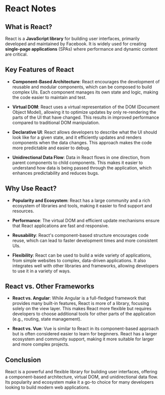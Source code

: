 # React Notes

## What is React?

React is a **JavaScript library** for building user interfaces, primarily developed and maintained by Facebook. It is widely used for creating **single-page applications** (SPAs) where performance and dynamic content are critical.

## Key Features of React

- **Component-Based Architecture**: React encourages the development of reusable and modular components, which can be composed to build complex UIs. Each component manages its own state and logic, making the code easier to maintain and test.

- **Virtual DOM**: React uses a virtual representation of the DOM (Document Object Model), allowing it to optimize updates by only re-rendering the parts of the UI that have changed. This results in improved performance compared to traditional DOM manipulation.

- **Declarative UI**: React allows developers to describe what the UI should look like for a given state, and it efficiently updates and renders components when the data changes. This approach makes the code more predictable and easier to debug.

- **Unidirectional Data Flow**: Data in React flows in one direction, from parent components to child components. This makes it easier to understand how data is being passed through the application, which enhances predictability and reduces bugs.

## Why Use React?

- **Popularity and Ecosystem**: React has a large community and a rich ecosystem of libraries and tools, making it easier to find support and resources.

- **Performance**: The virtual DOM and efficient update mechanisms ensure that React applications are fast and responsive.

- **Reusability**: React's component-based structure encourages code reuse, which can lead to faster development times and more consistent UIs.

- **Flexibility**: React can be used to build a wide variety of applications, from simple websites to complex, data-driven applications. It also integrates well with other libraries and frameworks, allowing developers to use it in a variety of ways.

## React vs. Other Frameworks

- **React vs. Angular**: While Angular is a full-fledged framework that provides many built-in features, React is more of a library, focusing solely on the view layer. This makes React more flexible but requires developers to choose additional tools for other parts of the application (e.g., routing, state management).

- **React vs. Vue**: Vue is similar to React in its component-based approach but is often considered easier to learn for beginners. React has a larger ecosystem and community support, making it more suitable for larger and more complex projects.

## Conclusion

React is a powerful and flexible library for building user interfaces, offering a component-based architecture, virtual DOM, and unidirectional data flow. Its popularity and ecosystem make it a go-to choice for many developers looking to build modern web applications.
